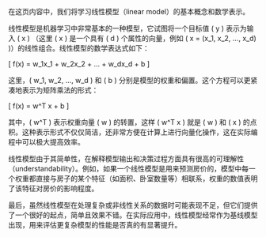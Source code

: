 在这页内容中，我们将学习线性模型（linear model）的基本概念和数学表示。

线性模型是机器学习中非常基本的一种模型，它试图将一个目标值 \( y \) 表示为输入 \( x \) （这里 \( x \) 是一个具有 \( d \) 个属性的向量，例如 \( x = (x_1, x_2, ..., x_d) \)）的线性组合。线性模型的数学表达式如下：

\[ f(x) = w_1x_1 + w_2x_2 + ... + w_dx_d + b \]

这里，\( w_1, w_2, ..., w_d \) 和 \( b \) 分别是模型的权重和偏置。这个方程可以更紧凑地表示为矩阵乘法的形式：

\[ f(x) = w^T x + b \]

其中，\( w^T \) 表示权重向量 \( w \) 的转置，这样 \( w^T x \) 就是 \( w \) 和 \( x \) 的点积。这种表示形式不仅仅简洁，还非常方便在计算上进行向量化操作，这在实际编程中可以极大提高效率。

线性模型由于其简单性，在解释模型输出和决策过程方面具有很高的可理解性（understandability）。例如，如果一个线性模型是用来预测房价的，模型中每一个权重都直接与房子的某个特征（如面积、卧室数量等）相联系，权重的数值表明了该特征对房价的影响程度。

最后，虽然线性模型在处理复杂或非线性关系的数据时可能表现不足，但它们提供了一个很好的起点，简单且效果不错。在实际应用中，线性模型经常作为基线模型出现，用来评估更复杂模型的性能是否真的有显著提升。